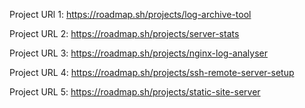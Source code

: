 
Project URl 1:
https://roadmap.sh/projects/log-archive-tool

Project URL 2:
https://roadmap.sh/projects/server-stats

Project URL 3:
https://roadmap.sh/projects/nginx-log-analyser

Project URL 4:
https://roadmap.sh/projects/ssh-remote-server-setup

Project URL 5:
https://roadmap.sh/projects/static-site-server
